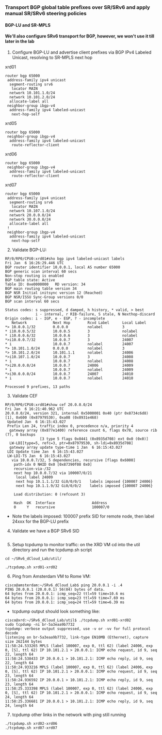 ### Transport BGP global table prefixes over SR/SRv6 and apply manual SR/SRv6 steering policies

#### BGP-LU and SR-MPLS

#### We'll also configure SRv6 transport for BGP, however, we won't use it till later in the lab

1. Configure BGP-LU and advertise client prefixes via BGP IPv4 Labeled Unicast, resolving to SR-MPLS next hop

xrd01
```
router bgp 65000
 address-family ipv4 unicast
  segment-routing srv6
   locator MAIN
  network 10.101.1.0/24
  network 10.101.2.0/24
  allocate-label all
 neighbor-group ibgp-v4
  address-family ipv4 labeled-unicast
   next-hop-self
```
xrd05
```
router bgp 65000
 neighbor-group ibgp-v4
  address-family ipv4 labeled-unicast
   route-reflector-client
```
xrd06
```
router bgp 65000
 neighbor-group ibgp-v4
  address-family ipv4 labeled-unicast
   route-reflector-client
```
xrd07
```
router bgp 65000
 address-family ipv4 unicast
  segment-routing srv6
   locator MAIN
  network 10.107.1.0/24
  network 20.0.0.0/24
  network 30.0.0.0/24
  allocate-label all
 !
 neighbor-group ibgp-v4
  address-family ipv4 labeled-unicast
   next-hop-self
```
2. Validate BGP-LU:
```
RP/0/RP0/CPU0:xrd01#sho bgp ipv4 labeled-unicast labels 
Fri Jan  6 16:26:29.446 UTC
BGP router identifier 10.0.0.1, local AS number 65000
BGP generic scan interval 60 secs
Non-stop routing is enabled
BGP table state: Active
Table ID: 0xe0000000   RD version: 34
BGP main routing table version 34
BGP NSR Initial initsync version 12 (Reached)
BGP NSR/ISSU Sync-Group versions 0/0
BGP scan interval 60 secs

Status codes: s suppressed, d damped, h history, * valid, > best
              i - internal, r RIB-failure, S stale, N Nexthop-discard
Origin codes: i - IGP, e - EGP, ? - incomplete
   Network            Next Hop        Rcvd Label      Local Label
*> 10.0.0.1/32        0.0.0.0         nolabel         3
* i10.0.0.5/32        10.0.0.5        3               nolabel
* i10.0.0.6/32        10.0.0.6        3               nolabel
*>i10.0.0.7/32        10.0.0.7        3               24007
* i                   10.0.0.7        nolabel         24007
*> 10.101.1.0/24      0.0.0.0         nolabel         3
*> 10.101.2.0/24      10.101.1.1      nolabel         24006
*>i10.107.1.0/24      10.0.0.7        3               24008
* i                   10.0.0.7        nolabel         24008
*>i20.0.0.0/24        10.0.0.7        24006           24009
* i                   10.0.0.7        nolabel         24009
*>i30.0.0.0/24        10.0.0.7        24007           24010
* i                   10.0.0.7        nolabel         24010

Processed 9 prefixes, 13 paths
```
3. Validate CEF
```
RP/0/RP0/CPU0:xrd01#show cef 20.0.0.0/24
Fri Jan  6 16:21:40.962 UTC
20.0.0.0/24, version 321, internal 0x5000001 0x40 (ptr 0x8734c6d8) [1], 0x600 (0x87979530), 0xa08 (0x8931e468)
 Updated Jan  6 16:15:43.027
 Prefix Len 24, traffic index 0, precedence n/a, priority 4
  gateway array (0x877e1400) reference count 6, flags 0x78, source rib (7), 0 backups
                [3 type 5 flags 0x8441 (0x8935d708) ext 0x0 (0x0)]
  LW-LDI[type=5, refc=3, ptr=0x87979530, sh-ldi=0x8935d708]
  gateway array update type-time 1 Jan  6 16:15:43.027
 LDI Update time Jan  6 16:15:43.027
 LW-LDI-TS Jan  6 16:15:43.027
   via 10.0.0.7/32, 5 dependencies, recursive [flags 0x6000]
    path-idx 0 NHID 0x0 [0x87390f08 0x0]
    recursion-via-/32
    next hop 10.0.0.7/32 via 100007/0/21
     local label 24009 
     next hop 10.1.1.1/32 Gi0/0/0/1    labels imposed {100007 24006}
     next hop 10.1.1.9/32 Gi0/0/0/2    labels imposed {100007 24006}

    Load distribution: 0 (refcount 3)

    Hash  OK  Interface                 Address
    0     Y   recursive                 100007/0    
```
 - Note the labels imposed: 100007 prefix SID for remote node, then label 24xxx for the BGP-LU prefix

4. Validate we have a BGP SRv6 SID
```

```

5. Setup tcpdump to monitor traffic: on the XRD VM cd into the util directory and run the tcpdump.sh script
```
cd ~/SRv6_dCloud_Lab/util/

./tcpdump.sh xrd01-xrd02
```
6. Ping from Amsterdam VM to Rome VM:
```
cisco@amsterdam:~/SRv6_dCloud_Lab$ ping 20.0.0.1 -i .4
PING 20.0.0.1 (20.0.0.1) 56(84) bytes of data.
64 bytes from 20.0.0.1: icmp_seq=22 ttl=59 time=10.6 ms
64 bytes from 20.0.0.1: icmp_seq=23 ttl=59 time=7.69 ms
64 bytes from 20.0.0.1: icmp_seq=24 ttl=59 time=6.39 ms
```
 - tcpdump output should look something like:
```
cisco@xrd:~/SRv6_dCloud_Lab/util$ ./tcpdump.sh xrd01-xrd02
sudo tcpdump -ni br-5a3eaa9b7732
tcpdump: verbose output suppressed, use -v or -vv for full protocol decode
listening on br-5a3eaa9b7732, link-type EN10MB (Ethernet), capture size 262144 bytes
11:58:24.533265 MPLS (label 100007, exp 0, ttl 62) (label 24006, exp 0, [S], ttl 62) IP 10.101.2.1 > 20.0.0.1: ICMP echo request, id 9, seq 22, length 64
11:58:24.538433 IP 20.0.0.1 > 10.101.2.1: ICMP echo reply, id 9, seq 22, length 64
11:58:24.933216 MPLS (label 100007, exp 0, ttl 62) (label 24006, exp 0, [S], ttl 62) IP 10.101.2.1 > 20.0.0.1: ICMP echo request, id 9, seq 23, length 64
11:58:24.936592 IP 20.0.0.1 > 10.101.2.1: ICMP echo reply, id 9, seq 23, length 64
11:58:25.333398 MPLS (label 100007, exp 0, ttl 62) (label 24006, exp 0, [S], ttl 62) IP 10.101.2.1 > 20.0.0.1: ICMP echo request, id 9, seq 24, length 64
11:58:25.336681 IP 20.0.0.1 > 10.101.2.1: ICMP echo reply, id 9, seq 24, length 64
```

7. tcpdump other links in the network with ping still running
```
./tcpdump.sh xrd02-xrd06
./tcpdump.sh xrd07-xrd07
```